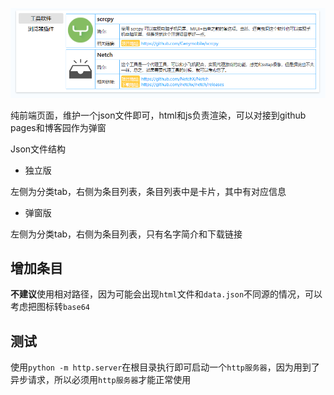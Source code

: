 ![image-20231219114111702](docs/img/image-20231219114111702.png)

纯前端页面，维护一个json文件即可，html和js负责渲染，可以对接到github pages和博客园作为弹窗

Json文件结构

+ 独立版

左侧为分类tab，右侧为条目列表，条目列表中是卡片，其中有对应信息

+ 弹窗版

左侧为分类tab，右侧为条目列表，只有名字简介和下载链接

## 增加条目
**不建议**使用相对路径，因为可能会出现`html`文件和`data.json`不同源的情况，可以考虑把图标转`base64`

## 测试

使用`python -m http.server`在根目录执行即可启动一个`http服务器`，因为用到了异步请求，所以必须用`http服务器`才能正常使用